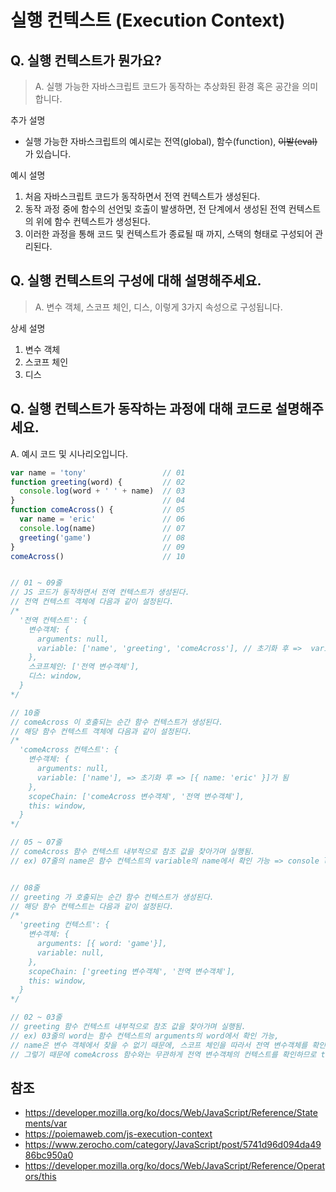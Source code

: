 # 실행 컨텍스트 (Execution Context)

## Q. 실행 컨텍스트가 뭔가요?

>
> A. 실행 가능한 자바스크립트 코드가 동작하는 추상화된 환경 혹은 공간을 의미 합니다.
>

추가 설명
- 실행 가능한 자바스크립트의 예시로는 전역(global), 함수(function), ~~이발(eval)~~ 가 있습니다.

예시 설명
1. 처음 자바스크립트 코드가 동작하면서 전역 컨텍스트가 생성된다.
2. 동작 과정 중에 함수의 선언및 호출이 발생하면, 전 단계에서 생성된 전역 컨텍스트의 위에 함수 컨텍스트가 생성된다.
3. 이러한 과정을 통해 코드 및 컨텍스트가 종료될 때 까지, 스택의 형태로 구성되어 관리된다.


## Q. 실행 컨텍스트의 구성에 대해 설명해주세요.

>
> A. 변수 객체, 스코프 체인, 디스, 이렇게 3가지 속성으로 구성됩니다.
>

상세 설명
1. 변수 객체
2. 스코프 체인
3. 디스

## Q. 실행 컨텍스트가 동작하는 과정에 대해 코드로 설명해주세요.

A. 예시 코드 및 시나리오입니다.

```javascript
var name = 'tony'                 // 01
function greeting(word) {         // 02
  console.log(word + ' ' + name)  // 03
}                                 // 04
function comeAcross() {           // 05
  var name = 'eric'               // 06
  console.log(name)               // 07
  greeting('game')                // 08
}                                 // 09
comeAcross()                      // 10


// 01 ~ 09줄
// JS 코드가 동작하면서 전역 컨텍스트가 생성된다.
// 전역 컨텍스트 객체에 다음과 같이 설정된다.
/* 
  '전역 컨텍스트': {
    변수객체: {
      arguments: null,
      variable: ['name', 'greeting', 'comeAcross'], // 초기화 후 =>  variable: [{ name: 'tony' }, { greeting: Function }, { comeAcross: Function }]  이렇게 바뀜
    },
    스코프체인: ['전역 변수객체'],
    디스: window,
  }
*/

// 10줄
// comeAcross 이 호출되는 순간 함수 컨텍스트가 생성된다.
// 해당 함수 컨텍스트 객체에 다음과 같이 설정된다.
/*
  'comeAcross 컨텍스트': {
    변수객체: {
      arguments: null,
      variable: ['name'], => 초기화 후 => [{ name: 'eric' }]가 됨
    },
    scopeChain: ['comeAcross 변수객체', '전역 변수객체'],
    this: window,
  }
*/

// 05 ~ 07줄
// comeAcross 함수 컨텍스트 내부적으로 참조 값을 찾아가며 실행됨.
// ex) 07줄의 name은 함수 컨텍스트의 variable의 name에서 확인 가능 => console log 동작


// 08줄
// greeting 가 호출되는 순간 함수 컨텍스트가 생성된다.
// 해당 함수 컨텍스트는 다음과 같이 설정된다.
/*
  'greeting 컨텍스트': {
    변수객체: {
      arguments: [{ word: 'game'}],
      variable: null,
    },
    scopeChain: ['greeting 변수객체', '전역 변수객체'],
    this: window,
  }
*/

// 02 ~ 03줄
// greeting 함수 컨텍스트 내부적으로 참조 값을 찾아가며 실행됨.
// ex) 03줄의 word는 함수 컨텍스트의 arguments의 word에서 확인 가능,
// name은 변수 객체에서 찾을 수 없기 때문에, 스코프 체인을 따라서 전역 변수객체를 확인하게 됨.
// 그렇기 때문에 comeAcross 함수와는 무관하게 전역 변수객체의 컨텍스트를 확인하므로 tony라는 글자를 확인.
```

## 참조
- https://developer.mozilla.org/ko/docs/Web/JavaScript/Reference/Statements/var
- https://poiemaweb.com/js-execution-context
- https://www.zerocho.com/category/JavaScript/post/5741d96d094da4986bc950a0
- https://developer.mozilla.org/ko/docs/Web/JavaScript/Reference/Operators/this